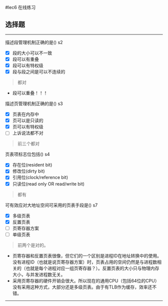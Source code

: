#lec6 在线练习
## 选择题

---

描述段管理机制正确的是()  s2

- [x] 段的大小可以不一致
- [x] 段可以有重叠
- [x] 段可以有特权级
- [x] 段与段之间是可以不连续的

> 都对
- 段可以重叠！！！

描述页管理机制正确的是() s3

- [x] 页表在内存中
- [x] 页可以是只读的
- [x] 页可以有特权级
- [ ] 上诉说法都不对

> 前三个都对

页表项标志位包括() s4

- [x] 存在位(resident bit)
- [x] 修改位(dirty bit)
- [x] 引用位(clock/reference bit)
- [x] 只读位(read only OR read/write bit)

> 都有

可有效应对大地址空间可采用的页表手段是()  s7

- [x] 多级页表
- [x] 反置页表
- [ ] 页寄存器方案
- [ ] 单级页表

> 前两个是对的。
- 页寄存器和反置页表很像，但它们的一个区别是进程ID在地址转换中的使用。没有进程ID（也就是说页寄存器方案）时，页表占用的空间仍然是与进程数相关的（也就是每个进程对应一组页寄存器？）。反置页表的大小只与物理内存大小，与并发进程数无关。
- 采用页寄存器的硬件开销会很大。所以现在的通用CPU（包括64位的CPU）没有采用这种方式，大部分还是多级页表。由于有TLB作为缓存，效率还不错。

-----

